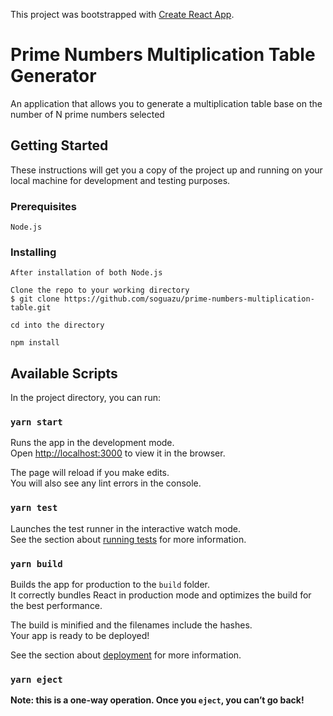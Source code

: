 This project was bootstrapped with [Create React App](https://github.com/facebook/create-react-app).

# Prime Numbers Multiplication Table Generator

An application that allows you to generate a multiplication table base on the number of N prime numbers selected

## Getting Started

These instructions will get you a copy of the project up and running on your local machine for development and testing purposes.

### Prerequisites

```
Node.js
```

### Installing

```
After installation of both Node.js
```

```
Clone the repo to your working directory
$ git clone https://github.com/soguazu/prime-numbers-multiplication-table.git
```

```
cd into the directory
```

```
npm install
```

## Available Scripts

In the project directory, you can run:

### `yarn start`

Runs the app in the development mode.<br />
Open [http://localhost:3000](http://localhost:3000) to view it in the browser.

The page will reload if you make edits.<br />
You will also see any lint errors in the console.

### `yarn test`

Launches the test runner in the interactive watch mode.<br />
See the section about [running tests](https://facebook.github.io/create-react-app/docs/running-tests) for more information.

### `yarn build`

Builds the app for production to the `build` folder.<br />
It correctly bundles React in production mode and optimizes the build for the best performance.

The build is minified and the filenames include the hashes.<br />
Your app is ready to be deployed!

See the section about [deployment](https://facebook.github.io/create-react-app/docs/deployment) for more information.

### `yarn eject`

**Note: this is a one-way operation. Once you `eject`, you can’t go back!**
